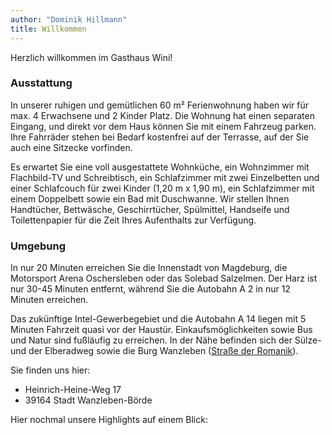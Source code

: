 ```yaml
---
author: "Dominik Hillmann"
title: Willkommen
---
```


Herzlich willkommen im Gasthaus Wini!

### Ausstattung

In unserer ruhigen und gemütlichen 60 m² Ferienwohnung haben wir für max. 4 Erwachsene und 2 Kinder Platz.
Die Wohnung hat einen separaten Eingang, und direkt vor dem Haus können Sie mit einem Fahrzeug parken.
Ihre Fahrräder stehen bei Bedarf kostenfrei auf der Terrasse, auf der Sie auch eine Sitzecke vorfinden.

Es erwartet Sie eine voll ausgestattete Wohnküche, ein Wohnzimmer mit Flachbild-TV und Schreibtisch, ein Schlafzimmer 
mit zwei Einzelbetten und einer Schlafcouch für zwei Kinder (1,20 m x 1,90 m), ein Schlafzimmer mit einem Doppelbett 
sowie ein Bad mit Duschwanne.
Wir stellen Ihnen Handtücher, Bettwäsche, Geschirrtücher, Spülmittel, Handseife und Toilettenpapier für die Zeit Ihres 
Aufenthalts zur Verfügung.

### Umgebung

In nur 20 Minuten erreichen Sie die Innenstadt von Magdeburg, die Motorsport Arena Oschersleben oder das Solebad 
Salzelmen.
Der Harz ist nur 30-45 Minuten entfernt, während Sie die Autobahn A 2 in nur 12 Minuten erreichen.

Das zukünftige Intel-Gewerbegebiet und die Autobahn A 14 liegen mit 5 Minuten Fahrzeit quasi vor der Haustür.
Einkaufsmöglichkeiten sowie Bus und Natur sind fußläufig zu erreichen.
In der Nähe befinden sich der Sülze- und der Elberadweg sowie die Burg Wanzleben
([Straße der Romanik](https://www.strassederromanik.de/de/detail/burg-wanzleben.html)).

Sie finden uns hier:

- Heinrich-Heine-Weg 17
- 39164 Stadt Wanzleben-Börde

Hier nochmal unsere Highlights auf einem Blick:

